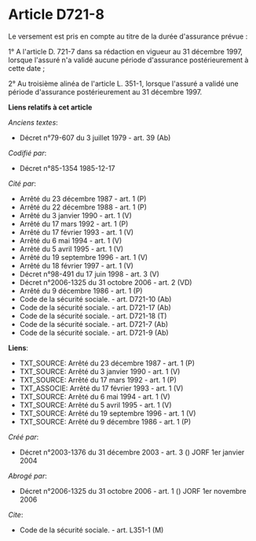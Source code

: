 # Article D721-8

Le versement est pris en compte au titre de la durée d'assurance prévue :

1° A l'article D. 721-7 dans sa rédaction en vigueur au 31 décembre 1997, lorsque l'assuré n'a validé aucune période
d'assurance postérieurement à cette date ;

2° Au troisième alinéa de l'article L. 351-1, lorsque l'assuré a validé une période d'assurance postérieurement au 31
décembre 1997.

**Liens relatifs à cet article**

_Anciens textes_:

  - Décret n°79-607 du 3 juillet 1979 - art. 39 (Ab)

_Codifié par_:

  - Décret n°85-1354 1985-12-17

_Cité par_:

  - Arrêté du 23 décembre 1987 - art. 1 (P)
  - Arrêté du 22 décembre 1988 - art. 1 (P)
  - Arrêté du 3 janvier 1990 - art. 1 (V)
  - Arrêté du 17 mars 1992 - art. 1 (P)
  - Arrêté du 17 février 1993 - art. 1 (V)
  - Arrêté du 6 mai 1994 - art. 1 (V)
  - Arrêté du 5 avril 1995 - art. 1 (V)
  - Arrêté du 19 septembre 1996 - art. 1 (V)
  - Arrêté du 18 février 1997 - art. 1 (V)
  - Décret n°98-491 du 17 juin 1998 - art. 3 (V)
  - Décret n°2006-1325 du 31 octobre 2006 - art. 2 (VD)
  - Arrêté du 9 décembre 1986 - art. 1 (P)
  - Code de la sécurité sociale. - art. D721-10 (Ab)
  - Code de la sécurité sociale. - art. D721-17 (Ab)
  - Code de la sécurité sociale. - art. D721-18 (T)
  - Code de la sécurité sociale. - art. D721-7 (Ab)
  - Code de la sécurité sociale. - art. D721-9 (Ab)

**Liens**:

  - TXT_SOURCE: Arrêté du 23 décembre 1987 - art. 1 (P)
  - TXT_SOURCE: Arrêté du 3 janvier 1990 - art. 1 (V)
  - TXT_SOURCE: Arrêté du 17 mars 1992 - art. 1 (P)
  - TXT_ASSOCIE: Arrêté du 17 février 1993 - art. 1 (V)
  - TXT_SOURCE: Arrêté du 6 mai 1994 - art. 1 (V)
  - TXT_SOURCE: Arrêté du 5 avril 1995 - art. 1 (V)
  - TXT_SOURCE: Arrêté du 19 septembre 1996 - art. 1 (V)
  - TXT_SOURCE: Arrêté du 9 décembre 1986 - art. 1 (P)

_Créé par_:

  - Décret n°2003-1376 du 31 décembre 2003 - art. 3 () JORF 1er janvier 2004

_Abrogé par_:

  - Décret n°2006-1325 du 31 octobre 2006 - art. 1 () JORF 1er novembre 2006

_Cite_:

  - Code de la sécurité sociale. - art. L351-1 (M)
